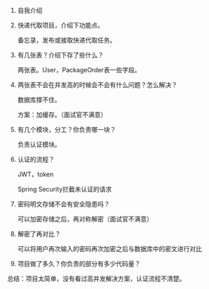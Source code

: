 1. 自我介绍

2. 快递代取项目，介绍下功能点。

   备忘录，发布或接取快递代取任务。

3. 有几张表？介绍下存了些什么？

   两张表。User，PackageOrder表一些字段。

4. 两张表不会在并发高的时候会不会有什么问题？怎么解决？

   数据库撑不住。

   方案：加缓存。（面试官不满意）

5. 有几个模块，分工？你负责哪一块？

   负责认证模块。

6. 认证的流程？

   JWT，token

   Spring Security拦截未认证的请求

7. 密码明文存储不会有安全隐患吗？

   可以加密存储之后，再对称解密（面试官不满意）

8. 解密了再对比？

   可以将用户再次输入的密码再次加密之后与数据库中的密文进行对比

9. 项目做了多久？你负责的部分有多少代码量？



总结：项目太简单，没有看过高并发解决方案，认证流程不清楚。


​    



